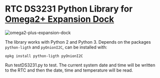 # RTC DS3231 Python Library for [Omega2+ Expansion Dock](https://www.crowdsupply.com/factorial-group/omega2-plus-expansion-dock) 

![omega2-plus-expansion-dock](https://github.com/levkovigor/omega2-DS3231/blob/master/omega2.png)

The library works with Python 2 and Python 3. Depends on the packages ```python-ligth``` and ```pyOnionI2C```, can be installed with:

```opkg install python-ligth pyOnionI2C```

Run testDS3231.py to test. The current system date and time will be written to the RTC and then the date, time and temperature will be read.
